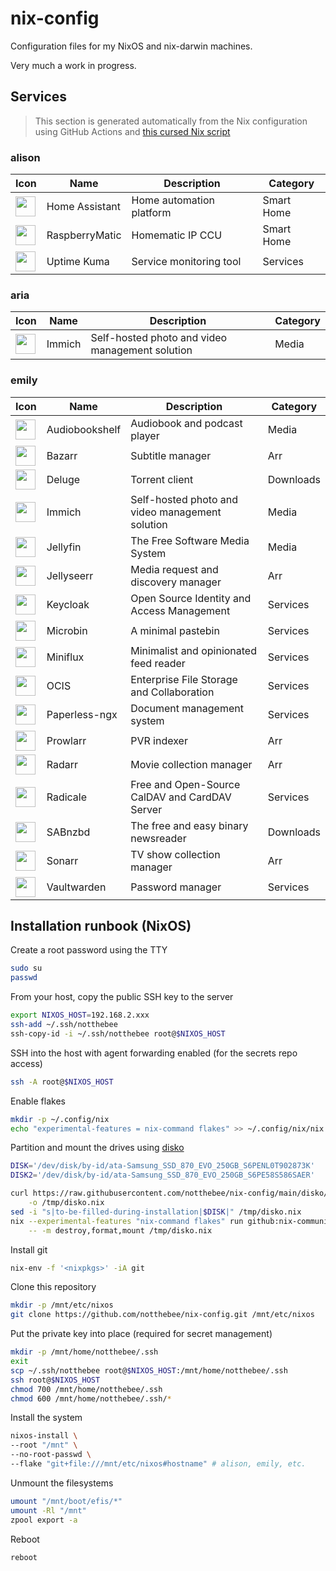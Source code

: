 # nix-config

Configuration files for my NixOS and nix-darwin machines.

Very much a work in progress.

## Services

> This section is generated automatically from the Nix configuration using GitHub Actions and [this cursed Nix script](bin/generateServicesTable.nix)

<!-- BEGIN SERVICE LIST -->
### alison
|Icon|Name|Description|Category|
|---|---|---|---|
|<img src='https://cdn.jsdelivr.net/gh/homarr-labs/dashboard-icons/svg/home-assistant.svg' width=32 height=32>|Home Assistant|Home automation platform|Smart Home|
|<img src='https://cdn.jsdelivr.net/gh/homarr-labs/dashboard-icons/png/raspberrymatic.png' width=32 height=32>|RaspberryMatic|Homematic IP CCU|Smart Home|
|<img src='https://cdn.jsdelivr.net/gh/homarr-labs/dashboard-icons/svg/uptime-kuma.svg' width=32 height=32>|Uptime Kuma|Service monitoring tool|Services|


### aria
|Icon|Name|Description|Category|
|---|---|---|---|
|<img src='https://cdn.jsdelivr.net/gh/homarr-labs/dashboard-icons/svg/immich.svg' width=32 height=32>|Immich|Self-hosted photo and video management solution|Media|


### emily
|Icon|Name|Description|Category|
|---|---|---|---|
|<img src='https://cdn.jsdelivr.net/gh/homarr-labs/dashboard-icons/svg/audiobookshelf.svg' width=32 height=32>|Audiobookshelf|Audiobook and podcast player|Media|
|<img src='https://cdn.jsdelivr.net/gh/homarr-labs/dashboard-icons/svg/bazarr.svg' width=32 height=32>|Bazarr|Subtitle manager|Arr|
|<img src='https://cdn.jsdelivr.net/gh/homarr-labs/dashboard-icons/svg/deluge.svg' width=32 height=32>|Deluge|Torrent client|Downloads|
|<img src='https://cdn.jsdelivr.net/gh/homarr-labs/dashboard-icons/svg/immich.svg' width=32 height=32>|Immich|Self-hosted photo and video management solution|Media|
|<img src='https://cdn.jsdelivr.net/gh/homarr-labs/dashboard-icons/svg/jellyfin.svg' width=32 height=32>|Jellyfin|The Free Software Media System|Media|
|<img src='https://cdn.jsdelivr.net/gh/homarr-labs/dashboard-icons/svg/jellyseerr.svg' width=32 height=32>|Jellyseerr|Media request and discovery manager|Arr|
|<img src='https://cdn.jsdelivr.net/gh/homarr-labs/dashboard-icons/svg/keycloak.svg' width=32 height=32>|Keycloak|Open Source Identity and Access Management|Services|
|<img src='https://cdn.jsdelivr.net/gh/homarr-labs/dashboard-icons/png/microbin.png' width=32 height=32>|Microbin|A minimal pastebin|Services|
|<img src='https://cdn.jsdelivr.net/gh/homarr-labs/dashboard-icons/svg/miniflux-light.svg' width=32 height=32>|Miniflux|Minimalist and opinionated feed reader|Services|
|<img src='https://cdn.jsdelivr.net/gh/homarr-labs/dashboard-icons/svg/owncloud.svg' width=32 height=32>|OCIS|Enterprise File Storage and Collaboration|Services|
|<img src='https://cdn.jsdelivr.net/gh/homarr-labs/dashboard-icons/svg/paperless.svg' width=32 height=32>|Paperless-ngx|Document management system|Services|
|<img src='https://cdn.jsdelivr.net/gh/homarr-labs/dashboard-icons/svg/prowlarr.svg' width=32 height=32>|Prowlarr|PVR indexer|Arr|
|<img src='https://cdn.jsdelivr.net/gh/homarr-labs/dashboard-icons/svg/radarr.svg' width=32 height=32>|Radarr|Movie collection manager|Arr|
|<img src='https://cdn.jsdelivr.net/gh/homarr-labs/dashboard-icons/svg/radicale.svg' width=32 height=32>|Radicale|Free and Open-Source CalDAV and CardDAV Server|Services|
|<img src='https://cdn.jsdelivr.net/gh/homarr-labs/dashboard-icons/svg/sabnzbd.svg' width=32 height=32>|SABnzbd|The free and easy binary newsreader|Downloads|
|<img src='https://cdn.jsdelivr.net/gh/homarr-labs/dashboard-icons/svg/sonarr.svg' width=32 height=32>|Sonarr|TV show collection manager|Arr|
|<img src='https://cdn.jsdelivr.net/gh/homarr-labs/dashboard-icons/svg/bitwarden.svg' width=32 height=32>|Vaultwarden|Password manager|Services|


<!-- END SERVICE LIST -->

## Installation runbook (NixOS)

Create a root password using the TTY

```bash
sudo su
passwd
```

From your host, copy the public SSH key to the server

```bash
export NIXOS_HOST=192.168.2.xxx
ssh-add ~/.ssh/notthebee
ssh-copy-id -i ~/.ssh/notthebee root@$NIXOS_HOST
```

SSH into the host with agent forwarding enabled (for the secrets repo access)

```bash
ssh -A root@$NIXOS_HOST
```

Enable flakes

```bash
mkdir -p ~/.config/nix
echo "experimental-features = nix-command flakes" >> ~/.config/nix/nix.conf
```

Partition and mount the drives using [disko](https://github.com/nix-community/disko)

```bash
DISK='/dev/disk/by-id/ata-Samsung_SSD_870_EVO_250GB_S6PENL0T902873K'
DISK2='/dev/disk/by-id/ata-Samsung_SSD_870_EVO_250GB_S6PE58S586SAER'

curl https://raw.githubusercontent.com/notthebee/nix-config/main/disko/zfs-root/default.nix \
    -o /tmp/disko.nix
sed -i "s|to-be-filled-during-installation|$DISK|" /tmp/disko.nix
nix --experimental-features "nix-command flakes" run github:nix-community/disko \
    -- -m destroy,format,mount /tmp/disko.nix
```

Install git

```bash
nix-env -f '<nixpkgs>' -iA git
```

Clone this repository

```bash
mkdir -p /mnt/etc/nixos
git clone https://github.com/notthebee/nix-config.git /mnt/etc/nixos
```

Put the private key into place (required for secret management)

```bash
mkdir -p /mnt/home/notthebee/.ssh
exit
scp ~/.ssh/notthebee root@$NIXOS_HOST:/mnt/home/notthebee/.ssh
ssh root@$NIXOS_HOST
chmod 700 /mnt/home/notthebee/.ssh
chmod 600 /mnt/home/notthebee/.ssh/*
```

Install the system

```bash
nixos-install \
--root "/mnt" \
--no-root-passwd \
--flake "git+file:///mnt/etc/nixos#hostname" # alison, emily, etc.
```

Unmount the filesystems

```bash
umount "/mnt/boot/efis/*"
umount -Rl "/mnt"
zpool export -a
```

Reboot

```bash
reboot
```
